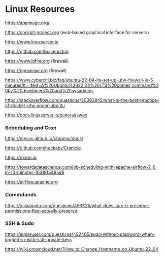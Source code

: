 # Linux Resources

https://appimage.org/

https://cockpit-project.org (web-based graphical interface for servers)

https://www.linuxserver.io

https://github.com/bcicen/ctop

https://www.ipfire.org (firewall)

https://opnsense.org (firewall)

https://www.cyberciti.biz/faq/ubuntu-22-04-lts-set-up-ufw-firewall-in-5-minutes/#:~:text=A%20Ubuntu%2022.04%20LTS%20comes,command%20by%20developers%20and%20sysadmins.

https://stackoverflow.com/questions/30383845/what-is-the-best-practice-of-docker-ufw-under-ubuntu

https://docs.linuxserver.io/general/swag

### Scheduling and Cron

https://mesos.github.io/chronos/docs/

https://github.com/jhuckaby/Cronicle

https://dkron.io

https://towardsdatascience.com/job-scheduling-with-apache-airflow-2-0-in-10-minutes-16d19f548a46

https://airflow.apache.org

### Commdands

https://askubuntu.com/questions/463325/what-does-tars-p-preserve-permissions-flag-actually-preserve

### SSH & Sudo

https://superuser.com/questions/492405/sudo-without-password-when-logged-in-with-ssh-private-keys

https://wiki.crowncloud.net/?How_to_Change_Hostname_on_Ubuntu_22_04
